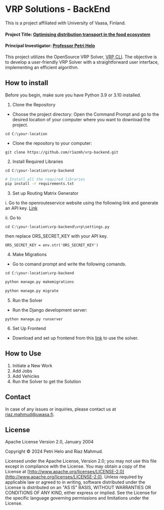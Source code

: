 # VRP Solutions - BackEnd
This is a project affiliated with University of Vaasa, Finland.
#### Project Title: [Optimising distribution transport in the food ecosystem](https://www.uwasa.fi/en/elintarvike-ekosysteemi)
#### Principal Investigator: [Professor Petri Helo](https://www.uwasa.fi/en/person/1041808)
This project utilizes the OpenSource VRP Solver, [VRP CLI](https://github.com/reinterpretcat/vrp). The objective is to develop a user-friendly VRP Solver with a straightforward user interface, implementing an efficient algorithm.
## How to install
Before you begin, make sure you have Python 3.9 or 3.10 installed.
1. Clone the Repository
* Choose the project directory: Open the Command Prompt and go to the desired location of your computer where you want to download the project.
```shell
cd C:\your-location
```
* Clone the repository to your computer:
```shell
git clone https://github.com/r1azmh/vrp-backend.git
```
2. Install Required Libraries
```shell
cd C:\your-location\vrp-backend
```
```bash
# Install all the required libraries
pip install -r requirements.txt
```
3. Set up Routing Matrix Generator

i. Go to the openrouteservice website using the following link and generate an API key.
[Link](https://openrouteservice.org/dev/)

ii. Go to 
```shell
cd C:\your-location\vrp-backend\vrp\settings.py
```
 then replace ORS_SECRET_KEY with your API key.
```shell
ORS_SECRET_KEY = env.str('ORS_SECRET_KEY')
```
4. Make Migrations
* Go to comand prompt and write the following comands.
```shell
cd C:\your-location\vrp-backend
```
```bash
python manage.py makemigrations
```
```bash
python manage.py migrate
```
5. Run the Solver
* Run the Django development server:
```shell
python manage.py runserver
```
6. Set Up Frontend
* Download and set up frontend from this [link](https://github.com/r1azmh/vrp-frontend) to use the solver.

## How to Use
1. Initiate a New Work
2. Add Jobs
3. Add Vehicles
4. Run the Solver to get the Solution
## Contact

In case of any issues or inquiries, please contact us at [riaz.mahmud@uwasa.fi](mailto:riaz.mahmud@uwasa.fi).

## License

Apache License
Version 2.0, January 2004

Copyright © 2024 Petri Helo and Riaz Mahmud.

Licensed under the Apache License, Version 2.0; you may not use this file except in compliance with the License. You may obtain a copy of the License at [http://www.apache.org/licenses/LICENSE-2.0](http://www.apache.org/licenses/LICENSE-2.0). Unless required by applicable law or agreed to in writing, software distributed under the License is distributed on an "AS IS" BASIS, WITHOUT WARRANTIES OR CONDITIONS OF ANY KIND, either express or implied. See the License for the specific language governing permissions and limitations under the License.